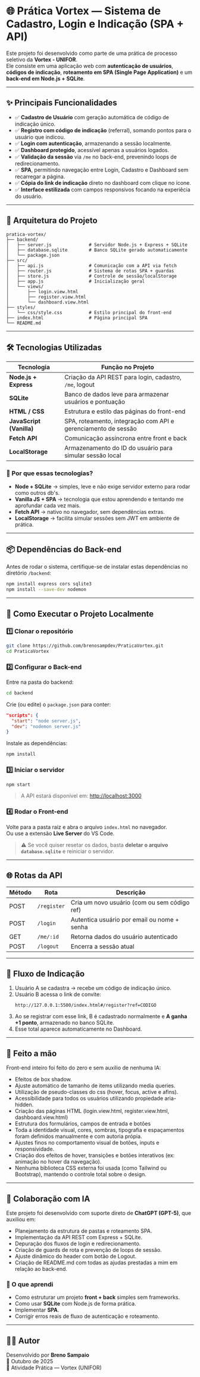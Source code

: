 # 🌐 Prática Vortex — Sistema de Cadastro, Login e Indicação (SPA + API)

Este projeto foi desenvolvido como parte de uma prática de processo seletivo da **Vortex - UNIFOR**.  
Ele consiste em uma aplicação web com **autenticação de usuários**, **códigos de indicação**, **roteamento em SPA (Single Page Application)** e um **back-end em Node.js + SQLite**.

---

## ✨ **Principais Funcionalidades**

- ✅ **Cadastro de Usuário** com geração automática de código de indicação único.  
- ✅ **Registro com código de indicação** (referral), somando pontos para o usuário que indicou.  
- ✅ **Login com autenticação**, armazenando a sessão localmente.  
- ✅ **Dashboard protegido**, acessível apenas a usuários logados.  
- ✅ **Validação da sessão** via `/me` no back-end, prevenindo loops de redirecionamento.  
- ✅ **SPA**, permitindo navegação entre Login, Cadastro e Dashboard sem recarregar a página.  
- ✅ **Cópia do link de indicação** direto no dashboard com clique no ícone.  
- ✅ **Interface estilizada** com campos responsivos focando na experiêcia do usuário.

---

## 🧠 **Arquitetura do Projeto**

```
pratica-vortex/
├── backend/
│   ├── server.js              # Servidor Node.js + Express + SQLite
│   ├── database.sqlite        # Banco SQLite gerado automaticamente
│   └── package.json
├── src/
│   ├── api.js                 # Comunicação com a API via fetch
│   ├── router.js              # Sistema de rotas SPA + guardas
│   ├── store.js               # Controle de sessão/localStorage
│   ├── app.js                 # Inicialização geral
│   └── views/
│       ├── login.view.html
│       ├── register.view.html
│       └── dashboard.view.html
├── styles/
│   └── css/style.css          # Estilo principal do front-end
├── index.html                 # Página principal SPA
└── README.md
```

---

## 🛠️ **Tecnologias Utilizadas**

| Tecnologia              | Função no Projeto                                                                 |
|--------------------------|------------------------------------------------------------------------------------|
| **Node.js + Express**    | Criação da API REST para login, cadastro, `/me`, logout                            |
| **SQLite**              | Banco de dados leve para armazenar usuários e pontuação                            |
| **HTML / CSS**          | Estrutura e estilo das páginas do front-end                                        |
| **JavaScript (Vanilla)** | SPA, roteamento, integração com API e gerenciamento de sessão                      |
| **Fetch API**           | Comunicação assíncrona entre front e back                                          |
| **LocalStorage**        | Armazenamento do ID do usuário para simular sessão local                           |

### 📌 Por que essas tecnologias?

- **Node + SQLite** → simples, leve e não exige servidor externo para rodar como outros db's.  
- **Vanilla JS + SPA** → tecnologia que estou aprendendo e tentando me aprofundar cada vez mais.  
- **Fetch API** → nativo no navegador, sem dependências extras.  
- **LocalStorage** → facilita simular sessões sem JWT em ambiente de prática.

---

## 📦 **Dependências do Back-end**

Antes de rodar o sistema, certifique-se de instalar estas dependências no diretório `/backend`:

```bash
npm install express cors sqlite3
npm install --save-dev nodemon
```

---

## 🚀 **Como Executar o Projeto Localmente**

### 1️⃣ Clonar o repositório
```bash
git clone https://github.com/brenosampdev/PraticaVortex.git
cd PraticaVortex
```

### 2️⃣ Configurar o Back-end
Entre na pasta do backend:
```bash
cd backend
```

Crie (ou edite) o `package.json` para conter:
```json
"scripts": {
  "start": "node server.js",
  "dev": "nodemon server.js"
}
```

Instale as dependências:
```bash
npm install
```

### 3️⃣ Iniciar o servidor
```bash
npm start
```
> A API estará disponível em: [http://localhost:3000](http://localhost:3000)

### 4️⃣ Rodar o Front-end
Volte para a pasta raiz e abra o arquivo `index.html` no navegador.  
Ou use a extensão **Live Server** do VS Code.

> ⚠ Se você quiser resetar os dados, basta **deletar o arquivo `database.sqlite`** e reiniciar o servidor.

---

## 🌐 **Rotas da API**

| Método | Rota                | Descrição                                      |
|--------|-----------------------|-----------------------------------------------|
| POST   | `/register`          | Cria um novo usuário (com ou sem código ref)   |
| POST   | `/login`             | Autentica usuário por email ou nome + senha   |
| GET    | `/me/:id`           | Retorna dados do usuário autenticado         |
| POST   | `/logout`            | Encerra a sessão atual                        |

---

## 🧪 **Fluxo de Indicação**

1. Usuário A se cadastra → recebe um código de indicação único.  
2. Usuário B acessa o link de convite:  
   ```
   http://127.0.0.1:5500/index.html#/register?ref=CODIGO
   ```
3. Ao se registrar com esse link, B é cadastrado normalmente e **A ganha +1 ponto**, armazenado no banco SQLite.  
4. Esse total aparece automaticamente no Dashboard.

---

## 🦾 **Feito a mão**

Front-end inteiro foi feito do zero e sem auxilio de nenhuma IA:

- Efeitos de box shadow.
- Ajuste automático de tamanho de items utilizando media queries.  
- Utilização de pseudo-classes do css (hover, focus, active e afins).  
- Acessibilidade para todos os usuários utilizando propiedade aria-hidden.
- Criação das páginas HTML (login.view.html, register.view.html, dashboard.view.html)
- Estrutura dos formulários, campos de entrada e botões
- Toda a identidade visual, cores, sombras, tipografia e espaçamentos foram definidos manualmente e com autoria própia.
- Ajustes finos no comportamento visual de botões, inputs e responsividade.
- Criação dos efeitos de hover, transições e botões interativos (ex: animação no hover da navegação).
- Nenhuma biblioteca CSS externa foi usada (como Tailwind ou Bootstrap), mantendo o controle total sobre o design.

---
## 🤖 **Colaboração com IA**

Este projeto foi desenvolvido com suporte direto de **ChatGPT (GPT-5)**, que auxiliou em:

- Planejamento da estrutura de pastas e roteamento SPA.  
- Implementação da API REST com Express + SQLite.  
- Depuração dos fluxos de login e redirecionamento.  
- Criação de guards de rota e prevenção de loops de sessão.  
- Ajuste dinâmico do header com botão de Logout.  
- Criação de README.md com todas as ajudas prestadas a mim em relação ao back-end.  

### 🧠 O que aprendi
- Como estruturar um projeto **front + back** simples sem frameworks.  
- Como usar **SQLite** com Node.js de forma prática.  
- Implementar **SPA**.  
- Corrigir erros reais de fluxo de autenticação e roteamento.  

---

## 👨‍💻 **Autor**

Desenvolvido por **Breno Sampaio**  
📅 Outubro de 2025  
📝 Atividade Prática — Vortex (UNIFOR)
